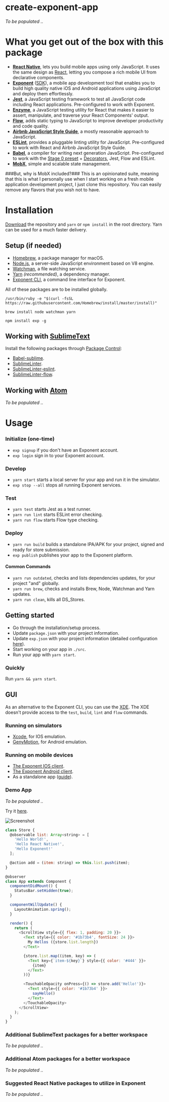 # create-exponent-app
*To be populated ..*

# What you get out of the box with this package
- **[React Native](http://facebook.github.io/react-native/releases/0.36/)**, lets you build mobile apps using only JavaScript. It uses the same design as [React](https://facebook.github.io/react/), letting you compose a rich mobile UI from declarative components.
- **[Exponent](https://getexponent.com)** ([SDK](https://docs.getexponent.com/versions/v11.0.0/index.html)), a mobile app development tool that enables you to build high quality native iOS and Android applications using JavaScript and deploy them effortlessly.
- **[Jest](https://facebook.github.io/jest/)**, a JavaScript testing framework to test all JavaScript code including React applications. Pre-configured to work with Exponent.
- **[Enzyme](https://github.com/airbnb/enzyme)**, a JavaScript testing utility for React that makes it easier to assert, manipulate, and traverse your React Components' output.
- **[Flow](https://flowtype.org)**, adds static typing to JavaScript to improve developer productivity and code quality.
- **[Airbnb JavaScript Style Guide](https://github.com/airbnb/javascript)**, a mostly reasonable approach to JavaScript.
- **[ESLint](http://eslint.org)**, provides a pluggable linting utility for JavaScript. Pre-configured to work with React and Airbnb JavaScript Style Guide.
- **[Babel](https://babeljs.io)**, a compiler for writing next generation JavaScript. Pre-configured to work with the [Stage 0 preset](https://babeljs.io/docs/plugins/preset-stage-0/) + [Decorators](https://github.com/wycats/javascript-decorators), Jest, Flow and ESLint.
- **[MobX](https://github.com/mobxjs/mobx)**, simple and scalable state management.

###But, why is MobX included?###
This is an opinionated suite, meaning that this is what I personally use when I start working on a fresh mobile application development project, I just clone this repository. You can easily remove any flavors that you wish not to have.

# Installation
[Download](https://github.com/sonaye/create-exponent-app/archive/master.zip) the repository and `yarn` or `npm install` in the root directory. Yarn can be used for a much faster delivery.

## Setup (if needed)
- [Homebrew](http://brew.sh), a package manager for macOS.
- [Node.js](https://nodejs.org), a server-side JavaScript environment based on V8 engine.
- [Watchman](https://facebook.github.io/watchman/), a file watching service.
- [Yarn](https://yarnpkg.com) *(recommended)*, a dependency manager.
- [Exponent CLI](https://github.com/exponentjs/exp), a command line interface for Exponent.

All of these packages are to be installed globally.

`/usr/bin/ruby -e "$(curl -fsSL https://raw.githubusercontent.com/Homebrew/install/master/install)"`

`brew install node watchman yarn`

`npm install exp -g`

## Working with [SublimeText](https://www.sublimetext.com)
Install the following packages through [Package Control](https://packagecontrol.io/installation):
- [Babel-sublime](https://github.com/babel/babel-sublime).
- [SublimeLinter](https://github.com/SublimeLinter/SublimeLinter3).
- [SublimeLinter-eslint](https://github.com/roadhump/SublimeLinter-eslint).
- [SublimeLinter-flow](https://github.com/SublimeLinter/SublimeLinter-flow).

## Working with [Atom](https://atom.io)
*To be populated ..*

# Usage
### Initialize (one-time)
- `exp signup` if you don't have an Exponent account.
- `exp login` sign in to your Exponent account.

### Develop
- `yarn start` starts a local server for your app and run it in the simulator.
- `exp stop --all` stops all running Exponent services.

### Test
- `yarn test` starts Jest as a test runner.
- `yarn run lint` starts ESLint error checking.
- `yarn run flow` starts Flow type checking.

### Deploy
- `yarn run build` builds a standalone IPA/APK for your project, signed and ready for store submission.
- `exp publish` publishes your app to the Exponent platform.

#### Common Commands
- `yarn run outdated`, checks and lists dependencies updates, for your project "and" globally.
- `yarn run brew`, checks and installs Brew, Node, Watchman and Yarn updates.
- `yarn run clean`, kills all DS_Stores.

## Getting started
- Go through the installation/setup process.
- Update `package.json` with your project information.
- Update `exp.json` with your project information (detailed configuration [here](https://docs.getexponent.com/versions/v11.0.0/guides/configuration.html)).
- Start working on your app in `./src`.
- Run your app with `yarn start`.

### Quickly
Run `yarn && yarn start`.

## GUI
As an alternative to the Exponent CLI, you can use the [XDE](https://docs.getexponent.com/versions/v11.0.0/introduction/xde-tour.html). The XDE doesn't provide access to the `test`, `build`, `lint` and `flow` commands.

### Running on simulators
- [Xcode](https://developer.apple.com/xcode/), for IOS emulation.
- [GenyMotion](https://www.genymotion.com), for Android emulation.

### Running on mobile devices
- [The Exponent IOS client](https://itunes.com/apps/exponent).
- [The Exponent Android client](https://play.google.com/store/apps/details?id=host.exp.exponent).
- As a standalone app ([guide](https://docs.getexponent.com/versions/v11.0.0/guides/building-standalone-apps.html)).

### Demo App
*To be populated ..*

Try it [here](https://exp.host/@sonaye/create-exponent-app).

![Screenshot](https://i.imgur.com/DD4MI1I.png)

```javascript
class Store {
  @observable list: Array<string> = [
    'Hello World!',
    'Hello React Native!',
    'Hello Exponent!'
  ];

  @action add = (item: string) => this.list.push(item);
}
```

```javascript
@observer
class App extends Component {
  componentDidMount() {
    StatusBar.setHidden(true);
  }

  componentWillUpdate() {
    LayoutAnimation.spring();
  }

  render() {
    return (
      <ScrollView style={{ flex: 1, padding: 20 }}>
        <Text style={{ color: '#1b73b4', fontSize: 24 }}>
          My Hellos ({store.list.length})
        </Text>

        {store.list.map((item, key) => (
          <Text key={`item-${key}`} style={{ color: '#444' }}>
            {item}
          </Text>
        ))}

        <TouchableOpacity onPress={() => store.add('Hello!')}>
          <Text style={{ color: '#1b73b4' }}>
            sayHello()
          </Text>
        </TouchableOpacity>
      </ScrollView>
    );
  }
}
```

### Additional SublimeText packages for a better workspace
*To be populated ..*

### Additional Atom packages for a better workspace
*To be populated ..*

### Suggested React Native packages to utilize in Exponent
*To be populated ..*
